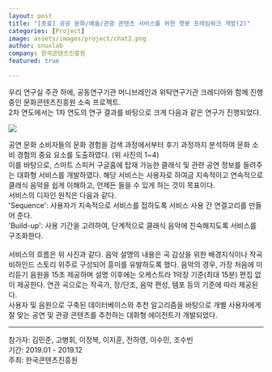 ```yaml
---
layout: post
title: "[종료] 공공 문화/예술/관광 콘텐츠 서비스를 위한 챗봇 프레임워크 개발(2)"
categories: [Project]
image: assets/images/project/chat2.png
author: snuxlab
company: 한국콘텐츠진흥원
featured: true

---
```


<p>우리 연구실 주관 하에, 공동연구기관 머니브레인과 위탁연구기관 크레디아와 함께 진행 중인 문화콘텐츠진흥원 소속 프로젝트.<br>
2차 연도에서는 1차 연도의 연구 결과를 바탕으로 크게 다음과 같은 연구가 진행되었다.</p>

<img src="{{site.baseurl}}/assets/images/project/chat2.png">

<p>공연 문화 소비자들의 문화 경험을 검색 과정에서부터 후기 과정까지 분석하여 문화 소비 경험의 중요 요소를 도출하였다. (위 사진의 1~4)<br>
이를 바탕으로, 스마트 스피커 구글홈에 탑재 가능한 클래식 및 관련 공연 정보를 들려주는 대화형 서비스를 개발하였다. 해당 서비스는 사용자로 하여금 지속적이고 연속적으로 클래식 음악을 쉽게 이해하고, 언제든 들을 수 있게 하는 것이 목표이다. <br>
서비스의 디자인 원칙은 다음과 같다. <br>
'Sequence': 사용자가 지속적으로 서비스를 접하도록 서비스 사용 간 연결고리를 만들어 준다. <br>
'Build-up': 사용 기간을 고려하여, 단계적으로 클래식 음악에 친숙해지도록 서비스를 구조화한다.<br>
<br>
서비스의 흐름은 위 사진과 같다. 음악 설명의 내용은 곡 감상을 위한 배경지식이나 작곡 비하인드 스토리 위주로 구성되어 흥미를 유발하도록 했다. 음악의 경우, 가장 처음에 미리듣기 음원을 15초 제공하며 설명 이후에는 오케스트라 1악장 기준(최대 15분) 편집 없이 제공한다. 연관 곡으로는 작곡가, 장/단조, 음악  편성, 템포 등의 기준에 따라 제공된다. <br>
사용자 및 음원으로 구축된 데이터베이스와 추천 알고리즘을 바탕으로 개별 사용자에게 잘 맞는 공연 및 관광 콘텐츠를 추천하는 대화형 에이전트가 개발되었다.</p>

<hr>
참가자: 김민준, 고병휘, 이정복, 이지훈, 전하영, 이수민, 조수빈<br>
기간: 2019.01 - 2019.12 <br>
주최: 한국콘텐츠진흥원
